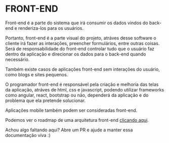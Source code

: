 # FRONT-END

Front-end é a parte do sistema que irá consumir os dados vindos do back-end e renderiza-los para os usuários.

Portanto, front-end é a parte visual do projeto, atráves desse software o cliente irá fazer as interações, preencher formulários, entre outras coisas. Será de responsabilidade do front-end controlar tudo que o usuário faz dentro da aplicação e direcionar os dados para o back-end quando necessário.

Também existe casos de aplicações front-end sem interações do usuário, como blogs e sites pequenos.

O programador front-end é responsável pela criação e melhoria das telas da aplicação, atráves de html, css e javascript, podendo utilizar frameworks como angular, react, bootstrap ou não, dependerá da aplicação e do problema que ela pretende solucionar.

Aplicações mobile também podem ser consideradas front-end.

Podemos ver o roadmap de uma arquitetura front-end [clicando aqui](https://roadmap.sh/frontend).

Achou algo faltando aqui? Abre um PR e ajude a manter essa documentação viva :)